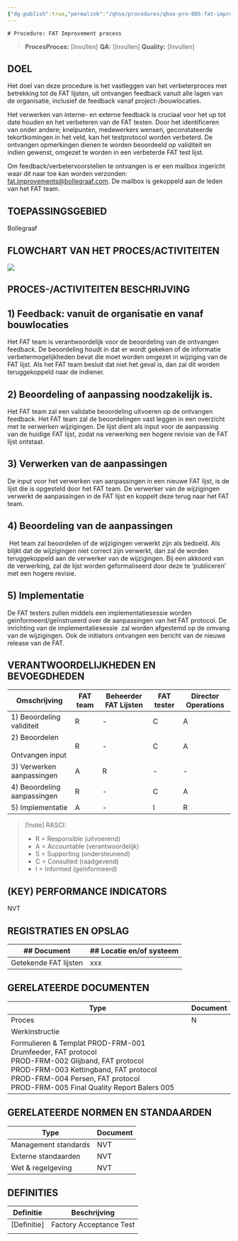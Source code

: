```yaml
---
{"dg-publish":true,"permalink":"/qhse/procedures/qhse-pro-005-fat-improvement-process/","tags":["procedure"],"noteIcon":"default"}
---
```


	# Procedure: FAT Improvement process

> **ProcesProces:** [Invullen] 
> **QA:** [Invullen] 
> **Quality:** [Invullen]

## DOEL

Het doel van deze procedure is het vastleggen van het verbeterproces met betrekking tot de FAT lijsten, uit ontvangen feedback vanuit alle lagen van de organisatie, inclusief de feedback vanaf project-/bouwlocaties.

Het verwerken van interne- en externe feedback is cruciaal voor het up tot date houden en het verbeteren van de FAT testen. Door het identificeren van onder andere; knelpunten, medewerkers wensen, geconstateerde tekortkomingen in het veld, kan het testprotocol worden verbeterd. De ontvangen opmerkingen dienen te worden beoordeeld op validiteit en indien gewenst, omgezet te worden in een verbeterde FAT test lijst.

Om feedback/verbetervoorstellen te ontvangen is er een mailbox ingericht waar dit naar toe kan worden verzonden: [fat.improvements@bollegraaf.com](mailto:fat.improvements@bollegraaf.com). De mailbox is gekoppeld aan de leden van het FAT team.

## TOEPASSINGSGEBIED

Bollegraaf

## FLOWCHART VAN HET PROCES/ACTIVITEITEN

![](file:///C:/Users/GB098~1.SCH/AppData/Local/Temp/msohtmlclip1/01/clip_image002.png)



## PROCES-/ACTIVITEITEN BESCHRIJVING

## 1) Feedback: vanuit de organisatie en vanaf bouwlocaties

Het FAT team is verantwoordelijk voor de beoordeling van de ontvangen feedback. De beoordeling houdt in dat er wordt gekeken of de informatie verbetermogelijkheden bevat die moet worden omgezet in wijziging van de FAT lijst. Als het FAT team besluit dat niet het geval is, dan zal dit worden teruggekoppeld naar de indiener.

## 2) Beoordeling of aanpassing noodzakelijk is.

Het FAT team zal een validatie beoordeling uitvoeren op de ontvangen feedback. Het FAT team zal de beoordelingen vast leggen in een overzicht met te verwerken wijzigingen. De lijst dient als input voor de aanpassing van de huidige FAT lijst, zodat na verwerking een hogere revisie van de FAT lijst ontstaat.

## 3) Verwerken van de aanpassingen

De input voor het verwerken van aanpassingen in een nieuwe FAT lijst, is de lijst die is opgesteld door het FAT team. De verwerker van de wijzigingen verwerkt de aanpassingen in de FAT lijst en koppelt deze terug naar het FAT team.

## 4) Beoordeling van de aanpassingen

 Het team zal beoordelen of de wijzigingen verwerkt zijn als bedoeld. Als blijkt dat de wijzigingen niet correct zijn verwerkt, dan zal de worden teruggekoppeld aan de verwerker van de wijzigingen. Bij een akkoord van de verwerking, zal de lijst worden geformaliseerd door deze te ‘publiceren’ met een hogere revisie.

## 5) Implementatie

De FAT testers zullen middels een implementatiesessie worden geïnformeerd/geïnstrueerd over de aanpassingen van het FAT protocol. De inrichting van de implementatiesessie  zal worden afgestemd op de omvang van de wijzigingen. Ook de initiators ontvangen een bericht van de nieuwe release van de FAT.

## VERANTWOORDELIJKHEDEN EN BEVOEGDHEDEN

| Omschrijving                         | FAT team | Beheerder FAT Lijsten | FAT tester | Director Operations |
| ------------------------------------ | -------- | --------------------- | ---------- | ------------------- |
| 1) Beoordeling validiteit            | R        | -                     | C          | A                   |
| 2) Beoordelen<br><br>Ontvangen input | R        | -                     | C          | A                   |
| 3) Verwerken aanpassingen            | A        | R                     | -          | -                   |
| 4) Beoordeling aanpassingen          | R        | -                     | C          | A                   |
| 5) Implementatie                     | A        | -                     | I          | R                   |



> [!note] RASCI:
> 
> - R = Responsible (uitvoerend)
> - A = Accountable (verantwoordelijk)
> - S = Supporting (ondersteunend)
> - C = Consulted (raadgevend)
> - I = Informed (geïnformeerd)

## (KEY) PERFORMANCE INDICATORS

NVT

## REGISTRATIES EN OPSLAG

| ## Document           | ## Locatie en/of systeem |
| --------------------- | ------------------------ |
| Getekende FAT lijsten | xxx                      |



## GERELATEERDE DOCUMENTEN

| Type                    | Document                                                                                                                                                                                                        |
| ----------------------- | -------------------------------------------------------------------------------------------------------------------------------------------------------------------------------------------------------------- |
| Proces                  | N                                                                                                                                                                                                               |
| Werkinstructie          |                                                                                                                                                                                                                 |
| Formulieren & Templat PROD-FRM-001 Drumfeeder, FAT protocol  <br>PROD-FRM-002 Glijband, FAT protocol  <br>PROD-FRM-003 Kettingband, FAT protocol  <br>PROD-FRM-004 Persen, FAT protocol<br>PROD-FRM-005  Final Quality Report Balers 005  |

## GERELATEERDE NORMEN EN STANDAARDEN

| Type                 | Document |
| -------------------- | -------- |
| Management standards | NVT      |
| Externe standaarden  | NVT      |
| Wet & regelgeving    | NVT      |

## DEFINITIES

| Definitie   | Beschrijving            |
| ----------- | ----------------------- |
| [Definitie] | Factory Acceptance Test |
|             |                         |
